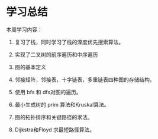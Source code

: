# 学习总结

本周学习内容：

1. 复习了栈，同时学习了栈的深度优先搜索算法。

2. 实现了二叉树的前序遍历和中序遍历

3. 图的基本定义

4. 邻接矩阵，邻接表，十字链表，多重链表四种图的存储结构。

5. 使用 bfs 和 dfs对图的遍历。

6. 最小生成树的 prim 算法和Kruskal算法。

7. 图的拓扑排序和关键路径的求法。

8. Dijkstra和Floyd 求最短路径算法。